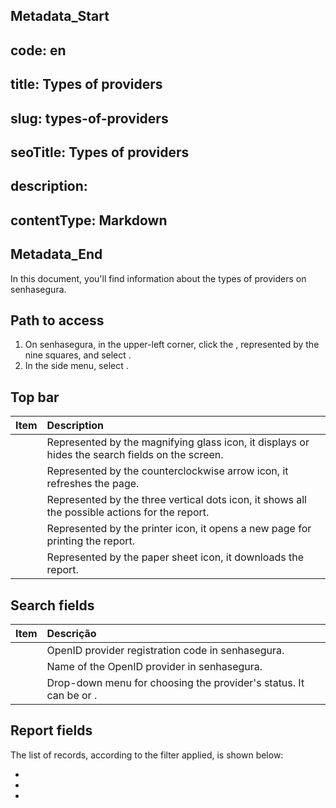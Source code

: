 ## Metadata_Start 
## code: en
## title: Types of providers 
## slug: types-of-providers 
## seoTitle: Types of providers 
## description:  
## contentType: Markdown 
## Metadata_End
In this document, you'll find information about the types of providers on senhasegura.

## Path to access

1. On senhasegura, in the upper-left corner, click the , represented by the nine squares, and select .  
2. In the side menu, select .

## Top bar

| Item  | Description |
| :---- | :---- |
|  | Represented by the magnifying glass icon, it displays or hides the search fields on the screen. |
|  | Represented by the counterclockwise arrow icon, it refreshes the page. |
|  | Represented by the three vertical dots icon, it shows all the possible actions for the report. |
|  | Represented by the printer icon, it opens a new page for printing the report. |
|  | Represented by the paper sheet icon, it downloads the report. |

## Search fields

| Item | Descrição |
| :---- | :---- |
|  | OpenID provider registration code in senhasegura. |
|  | Name of the OpenID provider in senhasegura. |
|  | Drop-down menu for choosing the provider's status. It can be  or . |

## Report fields

The list of records, according to the filter applied, is shown below:

*   
*   
* 